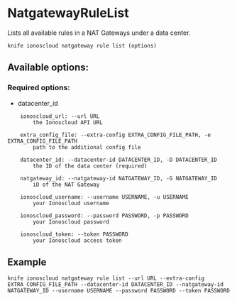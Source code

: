 # NatgatewayRuleList

Lists all available rules in a NAT Gateways under a data center.

```text
knife ionoscloud natgateway rule list (options)
```

## Available options:

### Required options:

* datacenter\_id

```text
    ionoscloud_url: --url URL
        the Ionoscloud API URL

    extra_config_file: --extra-config EXTRA_CONFIG_FILE_PATH, -e EXTRA_CONFIG_FILE_PATH
        path to the additional config file

    datacenter_id: --datacenter-id DATACENTER_ID, -D DATACENTER_ID
        the ID of the data center (required)

    natgateway_id: --natgateway-id NATGATEWAY_ID, -G NATGATEWAY_ID
        iD of the NAT Gateway

    ionoscloud_username: --username USERNAME, -u USERNAME
        your Ionoscloud username

    ionoscloud_password: --password PASSWORD, -p PASSWORD
        your Ionoscloud password

    ionoscloud_token: --token PASSWORD
        your Ionoscloud access token

```
## Example

```text
knife ionoscloud natgateway rule list --url URL --extra-config EXTRA_CONFIG_FILE_PATH --datacenter-id DATACENTER_ID --natgateway-id NATGATEWAY_ID --username USERNAME --password PASSWORD --token PASSWORD
```
